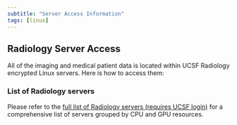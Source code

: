 ```yaml
---
subtitle: "Server Access Information"
tags: [linux]
---
```


## Radiology Server Access

All of the imaging and medical patient data is located within UCSF Radiology encrypted Linux servers. Here is how to access them:

### List of Radiology servers

Please refer to the [full list of Radiology servers (requires UCSF login)][ucsfservers] for a comprehensive list of servers grouped by CPU and GPU resources.

[ucsfservers]: https://ucsf.box.com/s/yx3hv4trm4kniy1in0op2y7nzeukouf2